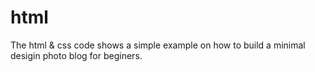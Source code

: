 # html
The html &amp; css code shows a simple example on how to build a minimal desigin photo blog for beginers.
